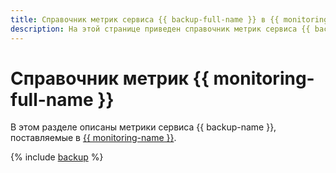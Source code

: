 ```yaml
---
title: Справочник метрик сервиса {{ backup-full-name }} в {{ monitoring-full-name }}
description: На этой странице приведен справочник метрик сервиса {{ backup-name }}, поставляемых в {{ monitoring-full-name }}.
---
```


# Справочник метрик {{ monitoring-full-name }}


В этом разделе описаны метрики сервиса {{ backup-name }}, поставляемые в [{{ monitoring-name }}](../monitoring/).

{% include [backup](../_includes/monitoring/metrics-ref/backup.md) %}